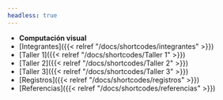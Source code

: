 ```yaml
---
headless: true
---
```


- **Computación visual**
- [Integrantes]({{< relref "/docs/shortcodes/integrantes" >}})
- [Taller 1]({{< relref "/docs/shortcodes/Taller 1" >}})
- [Taller 2]({{< relref "/docs/shortcodes/Taller 2" >}})
- [Taller 3]({{< relref "/docs/shortcodes/Taller 3" >}})
- [Registros]({{< relref "/docs/shortcodes/registros" >}}) 
- [Referencias]({{< relref "/docs/shortcodes/referencias" >}}) 
<br />
